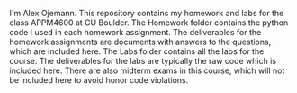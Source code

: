 I'm Alex Ojemann.
This repository contains my homework and labs for the class APPM4600 at CU Boulder.
The Homework folder contains the python code I used in each homework assignment.
The deliverables for the homework assignments are documents with answers to the questions, which are included here.
The Labs folder contains all the labs for the course.
The deliverables for the labs are typically the raw code which is included here.
There are also midterm exams in this course, which will not be included here to avoid honor code violations.
